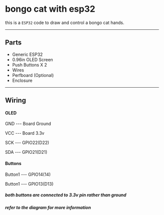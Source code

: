 # bongo cat with esp32

this is a `ESP32` code to draw and control a bongo cat hands.

---

## Parts 

- Generic ESP32
- 0.96in OLED Screen
- Push Buttons X 2
- Wires
- Perfboard (Optional)
- Enclosure

---

## Wiring 

#### OLED

GND --- Board Ground

VCC --- Board 3.3v

SCK --- GPIO22(D22)

SDA --- GPIO21(D21)

#### Buttons

Button1 --- GPIO14(14)

Button1 --- GPIO13(D13)

##### both buttons are connected to 3.3v pin rather than ground

##### refer to the diagram for more information
